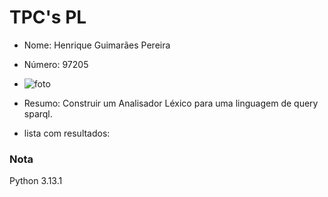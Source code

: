 # TPC's PL
+ Nome: Henrique Guimarães Pereira
+ Número: 97205
+ ![foto](https://github.com/hgp22.png?size=40)
+ Resumo: Construir um Analisador Léxico para uma linguagem de query sparql.

+ lista com resultados:

### Nota
Python 3.13.1

